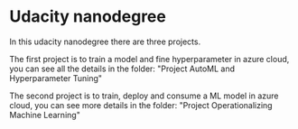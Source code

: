 # Udacity nanodegree

In this udacity nanodegree there are three projects.

The first project is to train a model and fine hyperparameter in azure cloud, you can see all the details in the folder: 
"Project AutoML and Hyperparameter Tuning"

The second project is to train, deploy and consume a ML model in azure cloud, you can see more details in the folder: 
"Project Operationalizing Machine Learning"
